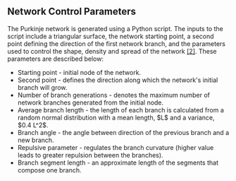 ## Network Control Parameters ##

The Purkinje network is generated using a Python script. The inputs to the script include a triangular surface, the network starting point, a second point defining the direction of the first network branch, and the parameters used to control the shape, density and spread of the network <a href="#ref-2">[2]</a>. These parameters are described below:

<ul>
    <li>Starting point - initial node of the network.</li>
    <li>Second point - defines the direction along which the network's initial branch will grow.</li>
    <li>Number of branch generations - denotes the maximum number of network branches generated from the initial node.</li>
    <li>Average branch length - the length of each branch is calculated from a random normal distribution with a mean length, $L$ and a variance, $0.4 L^2$.</li>
    <li>Branch angle - the angle between direction of the previous branch and a new branch.</li>
    <li>Repulsive parameter - regulates the branch curvature (higher value leads to greater repulsion between the branches).</li>
    <li>Branch segment length - an approximate length of the segments that compose one branch.</li>
</ul>



